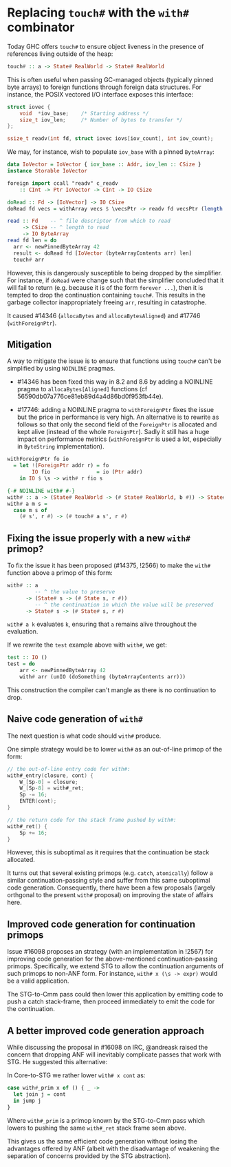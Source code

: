 # Replacing `touch#` with the `with#` combinator

Today GHC offers `touch#` to ensure object liveness in the presence of
references living outside of the heap:

```haskell
touch# :: a -> State# RealWorld -> State# RealWorld
```
This is often useful when passing GC-managed objects (typically pinned byte
arrays) to foreign functions through foreign data structures. For instance,
the POSIX vectored I/O interface exposes this interface:

```c
struct iovec {
    void  *iov_base;    /* Starting address */
    size_t iov_len;     /* Number of bytes to transfer */
};

ssize_t readv(int fd, struct iovec iovs[iov_count], int iov_count);
```
We may, for instance, wish to populate `iov_base` with a pinned `ByteArray`:

```haskell
data IoVector = IoVector { iov_base :: Addr, iov_len :: CSize }
instance Storable IoVector

foreign import ccall "readv" c_readv
    :: CInt -> Ptr IoVector -> CInt -> IO CSize

doRead :: Fd -> [IoVector] -> IO CSize
doRead fd vecs = withArray vecs $ \vecsPtr -> readv fd vecsPtr (length vecs)

read :: Fd    -- ^ file descriptor from which to read
     -> CSize -- ^ length to read
     -> IO ByteArray
read fd len = do
  arr <- newPinnedByteArray 42
  result <- doRead fd [IoVector (byteArrayContents arr) len]
  touch# arr
```

However, this is dangerously susceptible to being dropped by the simplifier.
For instance, if `doRead` were change such that the simplifier concluded that
it will fail to return (e.g.  because it is of the form `forever ...`), then it
is tempted to drop the continuation containing `touch#`. This results in the
garbage collector inappropriately freeing `arr`, resulting in catastrophe.

It caused #14346 (`allocaBytes` and `allocaBytesAligned`) and #17746 (`withForeignPtr`).

Mitigation
----------

A way to mitigate the issue is to ensure that functions using `touch#` can't be simplified by using ``NOINLINE`` pragmas.

* #14346 has been fixed this way in 8.2 and 8.6 by adding a NOINLINE pragma to `allocaBytes[Aligned]` functions (cf 56590db07a776ce81eb89d4a4d86bd0f953fb44e).

* #17746: adding a NOINLINE pragma to `withForeignPtr` fixes the issue but the price in performance is very high. An alternative is to rewrite as follows so that only the second field of the `ForeignPtr` is allocated and kept alive (instead of the whole `ForeignPtr`). Sadly it still has a huge impact on performance metrics (`withForeignPtr` is used a lot, especially in `ByteString` implementation).

```haskell
withForeignPtr fo io
  = let !(ForeignPtr addr r) = fo
        IO fio               = io (Ptr addr)
    in IO $ \s -> with# r fio s

{-# NOINLINE with# #-}
with# :: a -> (State# RealWorld -> (# State# RealWorld, b #)) -> State# RealWorld -> (# State# RealWorld, b #)
with# a m s =
  case m s of
    (# s', r #) -> (# touch# a s', r #)

```



Fixing the issue properly with a new `with#` primop?
----------------------------------------------------

To fix the issue it has been proposed (#14375, !2566) to make the `with#`
function above a primop of this form:

```haskell
with# :: a
         -- ^ the value to preserve
      -> (State# s -> (# State s, r #))
         -- ^ the continuation in which the value will be preserved
      -> State# s -> (# State# s, r #)
```

`with# a k` evaluates `k`, ensuring that `a` remains alive throughout the evaluation. 

If we rewrite the `test` example above with `with#`, we get:

```haskell
test :: IO ()
test = do
    arr <- newPinnedByteArray 42
    with# arr (unIO (doSomething (byteArrayContents arr)))
```

This construction the compiler can't mangle as there is no continuation to drop.

Naive code generation of `with#`
-----------------------------------

The next question is what code should `with#` produce.

One simple strategy would be to lower `with#` as an out-of-line primop of the form:

```c
// the out-of-line entry code for with#:
with#_entry(closure, cont) {
    W_[Sp-0] = closure;
    W_[Sp-8] = with#_ret;
    Sp -= 16;
    ENTER(cont);
}

// the return code for the stack frame pushed by with#:
with#_ret() {
    Sp += 16;
}
```

However, this is suboptimal as it requires that the continuation be stack
allocated.

It turns out that several existing primops (e.g. `catch`,
`atomically`) follow a similar continuation-passing style and suffer from
this same suboptimal code generation. Consequently, there have been a few
proposals (largely orthgonal to the present `with#` proposal) on improving the
state of affairs here.

Improved code generation for continuation primops
-------------------------------------------------

Issue #16098 proposes an strategy (with an implementation in !2567) for
improving code generation for the above-mentioned continuation-passing primops.
Specifically, we extend STG to allow the continuation arguments of such primops
to non-ANF form. For instance, `with# x (\s -> expr)` would be a valid
application.

The STG-to-Cmm pass could then lower this application by emitting code to push
a catch stack-frame, then proceed immediately to emit the code for the
continuation.

A better improved code generation approach
------------------------------------------

While discussing the proposal in #16098 on IRC, @andreask raised the concern
that dropping ANF will inevitably complicate passes that work with STG.
He suggested this alternative:

In Core-to-STG we rather lower `with# x cont` as:
```haskell
case with#_prim x of () { _ ->
  let join j = cont
  in jump j
}
```
Where `with#_prim` is a primop known by the STG-to-Cmm pass which lowers to
pushing the same `with#_ret` stack frame seen above.

This gives us the same efficient code generation without losing the advantages
offered by ANF (albeit with the disadvantage of weakening the separation of concerns provided by the STG abstraction).
